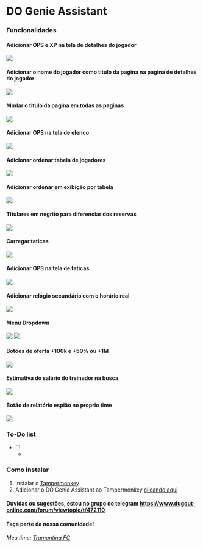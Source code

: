 # DO Genie Assistant

### Funcionalidades
  #### Adicionar OPS e XP na tela de detalhes do jogador
  <img src="player.jpg">

  #### Adicionar o nome do jogador como titulo da pagina na pagina de detalhes do jogador
  <img src="playertitle.jpg">

  #### Mudar o titulo da pagina em todas as paginas
  <img src="pagetitle.jpg">

  #### Adicionar OPS na tela de elenco
  <img src="squad.jpg">

  #### Adicionar ordenar tabela de jogadores
  <img src="datatable.gif">

  #### Adicionar ordenar em exibição por tabela
  <img src="spreadsheet_squad.gif">

  #### Titulares em negrito para diferenciar dos reservas
  <img src="squad_bold.jpg">
  
  #### Carregar taticas
  <img src="apply_ttc.jpg">
  
  #### Adicionar OPS na tela de taticas
  <img src="tactics.png">

  #### Adicionar relógio secundário com o horário real
  <img src="clock.gif">

  #### Menu Dropdown 
  <img src="menu.gif">
  <img src="menu-en.gif">

  #### Botões de oferta +100k e +50% ou +1M
  <img src="bid_button.png">

  #### Estimativa do salário do treinador na busca
  <img src="coaches_wage.png">

  #### Botão de relatório espião no proprio time
  <img src="scout_report.jpg">

### To-Do list
- [ ] - 

### Como instalar 
1. Instalar o [Tampermonkey](https://www.tampermonkey.net/)
2. Adicionar o DO Genie Assistant ao Tampermonkey [clicando aqui](https://github.com/edunogueira/DOGenieAssistant/raw/main/DOGenieAssistant.user.js)

#### Duvidas ou sugestões, estou no grupo do telegram <https://www.dugout-online.com/forum/viewtopic/t/472110> 
#### Faça parte da nossa comunidade!

###### Meu time: [Tramontina FC](https://www.dugout-online.com/clubinfo/none/clubid/112411)
